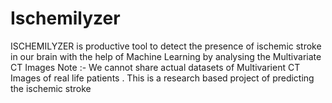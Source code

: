 # Ischemilyzer
ISCHEMILYZER is productive tool to detect the presence of ischemic stroke in our brain with the help of Machine Learning by analysing the Multivariate CT Images
Note :- We cannot share actual datasets of Multivarient CT Images of real life patients . This is a research based  project of predicting the ischemic stroke
